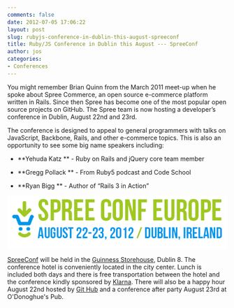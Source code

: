 ```yaml
---
comments: false
date: 2012-07-05 17:06:22
layout: post
slug: rubyjs-conference-in-dublin-this-august-spreeconf
title: Ruby/JS Conference in Dublin this August --- SpreeConf
author: jos
categories:
- Conferences
---
```


You might remember Brian Quinn from the March 2011 meet-up when he spoke about Spree Commerce, an open source e-commerce platform written in Rails. Since then Spree has become one of the most popular open source projects on GitHub. The Spree team is now hosting a developer’s conference in Dublin, August 22nd and 23rd.

The conference is designed to appeal to general programmers with talks on JavaScript, Backbone, Rails, and other e-commerce topics. This is also an opportunity to see some big name speakers including:



	
  * **Yehuda Katz ** - Ruby on Rails and jQuery core team member

	
  * **Gregg Pollack ** - From Ruby5 podcast and Code School

	
  * **Ryan Bigg ** - Author of “Rails 3 in Action”


[![spreeconf-europe-2012](images/spreeconf-europe-2012.png)](http://spreeconf.com/)

[SpreeConf](http://spreeconf.com/) will be held in the [Guinness Storehouse](http://www.guinness-storehouse.com/), Dublin 8. The conference hotel is conveniently located in the city center. Lunch is included both days and there is free transportation between the hotel and the conference kindly sponsored by [Klarna](http://klarna.com/). There will also be a happy hour August 22nd hosted by [Git Hub](http://www.github.com/) and a conference after party August 23rd at O'Donoghue's Pub.
